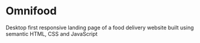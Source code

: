 # Omnifood

Desktop first responsive landing page of a food delivery website built using semantic HTML, CSS and JavaScript
